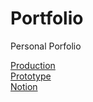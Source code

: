 # Portfolio
Personal Porfolio

[Production](https://portfolio-unbroken2650.vercel.app/)  
[Prototype](https://portfolio-git-main-unbroken2650.vercel.app/)  
[Notion](https://hyandsh.notion.site/e6497ad9529f46ebb300bc145541dd11)  

